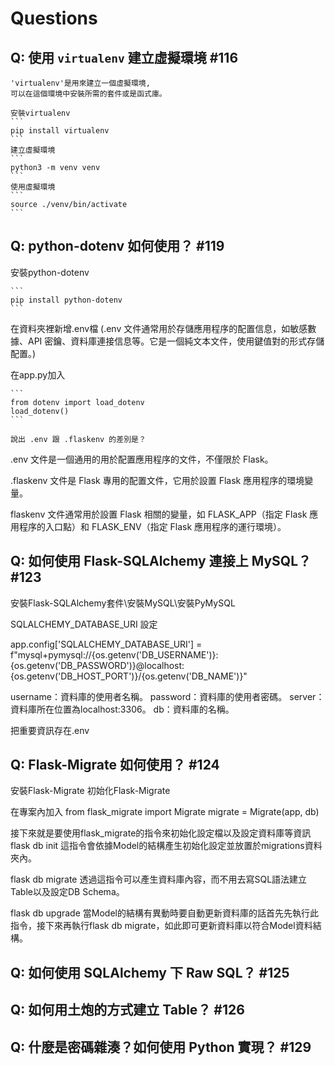 # Questions

## Q: 使用 `virtualenv` 建立虛擬環境 #116
    'virtualenv'是用來建立一個虛擬環境,
    可以在這個環境中安裝所需的套件或是函式庫。

    安裝virtualenv
    ```
    pip install virtualenv
    ```
    建立虛擬環境
    ```
    python3 -m venv venv
    ```
    使用虛擬環境
    ```
    source ./venv/bin/activate
    ```

## Q: python-dotenv 如何使用？ #119
安裝python-dotenv
    
    ```
    pip install python-dotenv
    ```

在資料夾裡新增.env檔
(.env 文件通常用於存儲應用程序的配置信息，如敏感數據、API 密鑰、資料庫連接信息等。它是一個純文本文件，使用鍵值對的形式存儲配置。)

在app.py加入

    ```
    from dotenv import load_dotenv
    load_dotenv()
    ```

    說出 .env 跟 .flaskenv 的差別是？
.env 文件是一個通用的用於配置應用程序的文件，不僅限於 Flask。

.flaskenv 文件是 Flask 專用的配置文件，它用於設置 Flask 應用程序的環境變量。

flaskenv 文件通常用於設置 Flask 相關的變量，如 FLASK_APP（指定 Flask 應用程序的入口點）和 FLASK_ENV（指定 Flask 應用程序的運行環境）。
## Q: 如何使用 Flask-SQLAlchemy 連接上 MySQL？ #123
安裝Flask-SQLAlchemy套件\安裝MySQL\安裝PyMySQL

SQLALCHEMY_DATABASE_URI 設定

app.config['SQLALCHEMY_DATABASE_URI'] = f"mysql+pymysql://{os.getenv('DB_USERNAME')}:{os.getenv('DB_PASSWORD')}@localhost:{os.getenv('DB_HOST_PORT')}/{os.getenv('DB_NAME')}"

username：資料庫的使用者名稱。
password：資料庫的使用者密碼。
server：資料庫所在位置為localhost:3306。
db：資料庫的名稱。


把重要資訊存在.env
## Q: Flask-Migrate 如何使用？ #124
安裝Flask-Migrate
初始化Flask-Migrate

在專案內加入
from flask_migrate import Migrate
migrate = Migrate(app, db)

接下來就是要使用flask_migrate的指令來初始化設定檔以及設定資料庫等資訊
flask db init
這指令會依據Model的結構產生初始化設定並放置於migrations資料夾內。

flask db migrate
透過這指令可以產生資料庫內容，而不用去寫SQL語法建立Table以及設定DB Schema。

flask db upgrade
當Model的結構有異動時要自動更新資料庫的話首先先執行此指令，接下來再執行flask db migrate，如此即可更新資料庫以符合Model資料結構。
## Q: 如何使用 SQLAlchemy 下 Raw SQL？ #125

## Q: 如何用土炮的方式建立 Table？ #126

## Q: 什麼是密碼雜湊？如何使用 Python 實現？ #129